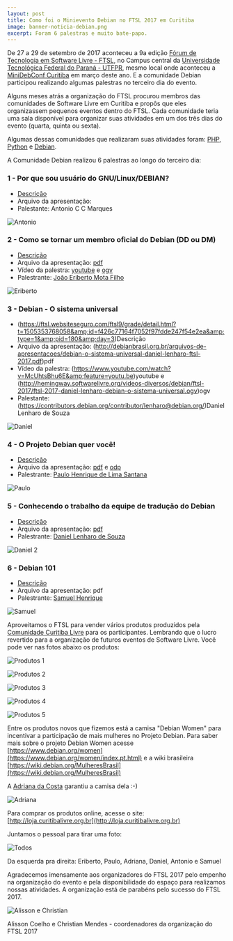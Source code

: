```yaml
---
layout: post
title: Como foi o Minievento Debian no FTSL 2017 em Curitiba
image: banner-noticia-debian.png
excerpt: Foram 6 palestras e muito bate-papo.
---
```


De 27 a 29 de setembro de 2017 aconteceu a 9a edição [Fórum de Tecnologia em Software Livre - FTSL](http://ftsl.org.br), no Campus central da [Universidade Tecnológica Federal do Paraná - UTFPR](http://www.utfpr.edu.br/curitiba/o-campus/pasta2), mesmo local onde aconteceu a [MiniDebConf Curitiba](http://br2017.mini.debconf.org) em março deste ano. E a comunidade Debian participou realizando algumas palestras no terceiro dia do evento.

Alguns meses atrás a organização do FTSL procurou membros das comunidades de Software Livre em Curitiba e propôs que eles organizassem pequenos eventos dentro do FTSL. Cada comunidade teria uma sala disponível para organizar suas atividades em um dos três dias do evento (quarta, quinta ou sexta).

Algumas dessas comunidades que realizaram suas atividades foram: [PHP](https://phppr.org), [Python](https://grupypr.github.io) e [Debian](http://debianbrasil.org.br/blog/debian-brasil-estara-no-ftsl-2017-em-curitiba).

A Comunidade Debian realizou 6 palestras ao longo do terceiro dia:

### 1 - Por que sou usuário do GNU/Linux/DEBIAN?

* [Descrição](https://ftsl.websiteseguro.com/ftsl9/grade/detail.html?t=1505875049391&amp;id=f426c77164f7052f97fdde247f54e2ea&amp;type=1&amp;pid=322&amp;day=3)
* Arquivo da apresentação:
* Palestante: Antonio C C Marques

![Antonio](http://debianbrasil.org.br/imagens/ftsl-2017-debian-antonio.jpg)

### 2 - Como se tornar um membro oficial do Debian (DD ou DM)

* [Descrição](https://ftsl.websiteseguro.com/ftsl9/grade/detail.html?t=1505353768056&amp;id=f426c77164f7052f97fdde247f54e2ea&amp;type=1&amp;pid=307&amp;day=3) 
* Arquivo da apresentação: [pdf](http://www.eriberto.pro.br/palestras/debian-dd.pdf)
* Vídeo da palestra: [youtube](https://www.youtube.com/watch?v=UGuv-PZYr3w) e [ogv](http://hemingway.softwarelivre.org/videos-diversos/debian/ftsl-2017/ftsl-2017-joao-eriberto-como-se-tornar-um-membro-oficial-do-debian-dd-ou-dm.ogv)
* Palestrante: [João Eriberto Mota Filho](https://contributors.debian.org/contributor/eriberto@debian.org)

![Eriberto](http://debianbrasil.org.br/imagens/ftsl-2017-debian-eriberto.jpg)

### 3 - Debian - O sistema universal

* (https://ftsl.websiteseguro.com/ftsl9/grade/detail.html?t=1505353768058&amp;id=f426c77164f7052f97fdde247f54e2ea&amp;type=1&amp;pid=180&amp;day=3)Descrição
* Arquivo da apresentação: (http://debianbrasil.org.br/arquivos-de-apresentacoes/debian-o-sistema-universal-daniel-lenharo-ftsl-2017.pdf)pdf
* Vídeo da palestra: (https://www.youtube.com/watch?v=McUhtsBhu6E&amp;feature=youtu.be)youtube e (http://hemingway.softwarelivre.org/videos-diversos/debian/ftsl-2017/ftsl-2017-daniel-lenharo-debian-o-sistema-universal.ogv)ogv
* Palestante: (https://contributors.debian.org/contributor/lenharo@debian.org/)Daniel Lenharo de Souza

![Daniel](http://debianbrasil.org.br/imagens/ftsl-2017-debian-daniel-1.jpg)

### 4 - O Projeto Debian quer você!

* [Descrição](https://ftsl.websiteseguro.com/ftsl9/grade/detail.html?t=1505353768059&amp;id=f426c77164f7052f97fdde247f54e2ea&amp;type=1&amp;pid=260&amp;day=3)
* Arquivo da apresentação: [pdf](http://debianbrasil.org.br/arquivos-de-apresentacoes/o-projeto-debian-quer-voce-paulo-santana-ftsl-2017.pdf) e [odp](http://debianbrasil.org.br/arquivos-de-apresentacoes/o-projeto-debian-quer-voce-paulo-santana-ftsl-2017.odp)
* Palestrante: [Paulo Henrique de Lima Santana](https://contributors.debian.org/contributor/phls-guest@alioth/)

![Paulo](http://debianbrasil.org.br/imagens/ftsl-2017-debian-paulo.jpg)

### 5 - Conhecendo o trabalho da equipe de tradução do Debian

* [Descrição](https://ftsl.websiteseguro.com/ftsl9/grade/detail.html?t=1505353768060&amp;id=f426c77164f7052f97fdde247f54e2ea&amp;type=1&amp;pid=262&amp;day=3)
* Arquivo da apresentação: [pdf](http://debianbrasil.org.br/arquivos-de-apresentacoes/conhecendo-o-trabalho-da-equipe-de-traducao-do-debian-daniel-lenharo-ftsl-2017.pdf)
* Palestrante: [Daniel Lenharo de Souza](https://contributors.debian.org/contributor/lenharo@debian.org/)

![Daniel 2](http://debianbrasil.org.br/imagens/ftsl-2017-debian-daniel-2.jpg)

### 6 - Debian 101

* [Descrição](https://ftsl.websiteseguro.com/ftsl9/grade/detail.html?t=1505353768061&amp;id=f426c77164f7052f97fdde247f54e2ea&amp;type=1&amp;pid=263&amp;day=3)
* Arquivo da apresentação: pdf
* Palestrante: [Samuel Henrique](https://contributors.debian.org/contributor/samueloph-guest@alioth/)

![Samuel](http://debianbrasil.org.br/imagens/ftsl-2017-debian-samuel.jpg)

Aproveitamos o FTSL para vender vários produtos produzidos pela [Comunidade Curitiba Livre](http://curitibalivre.org.br/) para os participantes. Lembrando que o lucro revertido para a organização de futuros eventos de Software Livre. Você pode ver nas fotos abaixo os produtos:

![Produtos 1](http://debianbrasil.org.br/imagens/ftsl-2017-debian-produtos-1.jpg)

![Produtos 2](http://debianbrasil.org.br/imagens/ftsl-2017-debian-produtos-2.jpg)

![Produtos 3](http://debianbrasil.org.br/imagens/ftsl-2017-debian-produtos-3.jpg)

![Produtos 4](http://debianbrasil.org.br/imagens/ftsl-2017-debian-produtos-4.jpg)

![Produtos 5](http://debianbrasil.org.br/imagens/ftsl-2017-debian-produtos-5.jpg)

Entre os produtos novos que fizemos está a camisa "Debian Women" para incentivar a participação de mais mulheres no Projeto Debian. Para saber mais sobre o projeto Debian Women acesse [https://www.debian.org/women](https://www.debian.org/women/index.pt.html) e a wiki brasileira [https://wiki.debian.org/MulheresBrasil](https://wiki.debian.org/MulheresBrasil)

A [Adriana da Costa](http://mulheres.eti.br/) garantiu a camisa dela :-)

![Adriana](http://debianbrasil.org.br/imagens/ftsl-2017-debian-adriana.jpg)

Para comprar os produtos online, acesse o site: [http://loja.curitibalivre.org.br](http://loja.curitibalivre.org.br)

Juntamos o pessoal para tirar uma foto:

![Todos](http://debianbrasil.org.br/imagens/ftsl-2017-debian-todos.jpg)

Da esquerda pra direita: Eriberto, Paulo, Adriana, Daniel, Antonio e Samuel

Agradecemos imensamente aos organizadores do FTSL 2017 pelo empenho na organização do evento e pela disponibilidade do espaço para realizamos nossas atividades. A organização está de parabéns pelo sucesso do FTSL 2017.

![Alisson e Christian](http://debianbrasil.org.br/imagens/ftsl-2017-alisson-christian.jpg)

Alisson Coelho e Christian Mendes - coordenadores da organização do FTSL 2017
